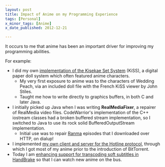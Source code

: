 ```yaml
---
layout: post
title: Impact of Anime on my Programming Experience
tags: [Personal]
x_minor_tags: [Anime]
x_date_published: 2012-12-21

---
```

It occurs to me that anime has been an important driver for improving my programming abilities.

For example:

* I did my own [implementation of the Kisekae Set System] (KiSS),
  a digital paper doll system which often featured anime characters.
    * My very first exposure to anime was to the characters of Wedding Peach, 
      via an included doll file with the French KiSS viewer by John Stiles.
    * Taught me how to write directly to graphics buffers, in both C and
      later Java.
* I initially picked up Java when I was writing **RealMediaFixer**,
  a repairer of RealMedia video files. CodeWarrior's implementation of the
  C++ iostream classes had a broken buffered stream implementation,
  so I switched to Java to use its rock solid BufferedOutputStream 
  implementation.
    * Initial use was to repair [Ranma] episodes that I downloaded over HTTP,
      on dialup!
* I implemented [my own client and server for the Hotline protocol],
  through which I got most of my anime prior to the introduction of
  BitTorrent.
* Today I am [enhancing support for transcoding soft subtitles in HandBrake]
  so that I can watch new anime on the bus.


[implementation of the Kisekae Set System]: /prism/projects/kiss/
[Ranma]: http://www.themanime.org/viewreview.php?id=396
[my own client and server for the Hotline protocol]: /prism/projects/hotline/
[enhancing support for transcoding soft subtitles in HandBrake]: /projects/handbrake-subtitle-support/